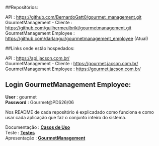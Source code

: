 ##Repositórios:

API : https://github.com/BernardoGatt0/gourmet_management.git <br>
GourmetManagement - Cliente : https://github.com/guilhermeulbriki/gourmetmanagement.git  <br>
GourmetManagement Employee : https://github.com/darlangui/gourmetmanagement_employee (Atual)  <br>

##Links onde estão hospedados: 

API : https://api.jacson.com.br/  <br>
GourmetManagement - Cliente : https://gourmet.jacson.com.br/  <br>
GourmetManagement Employee : https://gourmet.jacson.com.br/  <br>

## Login GourmetManagement Employee: 
**User** : gourmet  <br>
**Password** : Gourmet@PDS26/06  <br>

Nos README de cada repositório é explicadado como funciona e como usar cada aplicação que faz o conjunto inteiro do sistema. <br>

Documentação : <a href=“https://github.com/darlangui/gourmetmanagement_employee/blob/main/Casos%20de%20Uso%20-%20Gourmet%20Management.docx“>**Casos de Uso**</a>  <br>
Teste : <a href=“https://github.com/darlangui/gourmetmanagement_employee/blob/main/Casos%20de%20Teste%20-%20Gourmet%20Management.xlsx“>**Testes**</a>  <br>
Apresentação : <a href=“https://github.com/darlangui/gourmetmanagement_employee/blob/main/Gourmet%20Management.pdf“>**GourmetManagement**</a>  <br>

